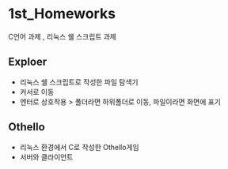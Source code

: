 # 1st_Homeworks
C언어 과제 , 리눅스 쉘 스크립트 과제

## Exploer
- 리눅스 쉘 스크립트로 작성한 파일 탐색기
- 커서로 이동
- 엔터로 상호작용 > 폴더라면 하위폴더로 이동, 파일이라면 화면에 표기


## Othello
- 리눅스 환경에서 C로 작성한 Othello게임
- 서버와 클라이언트
